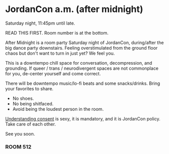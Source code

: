 JordanCon a.m. (after midnight)
===============================

Saturday night, 11:45pm until late.


READ THIS FIRST. Room number is at the bottom.


After Midnight is a room party Saturday night of JordanCon, during/after the big dance party downstairs. Feeling overstimulated from the ground floor chaos but don't want to turn in just yet? We feel you.

This is a downtempo chill space for conversation, decompression, and grounding. If queer / trans / neurodivergent spaces are not commonplace for you, de-center yourself and come correct.

There will be downtempo music/lo-fi beats and some snacks/drinks. Bring your favorites to share.

 - No shoes.
 - No being shitfaced.
 - Avoid being the loudest person in the room.

[Understanding consent](https://umatter.princeton.edu/respect/consent) is sexy, it is mandatory, and it is JordanCon policy. Take care of each other.

See you soon.


### ROOM 512

